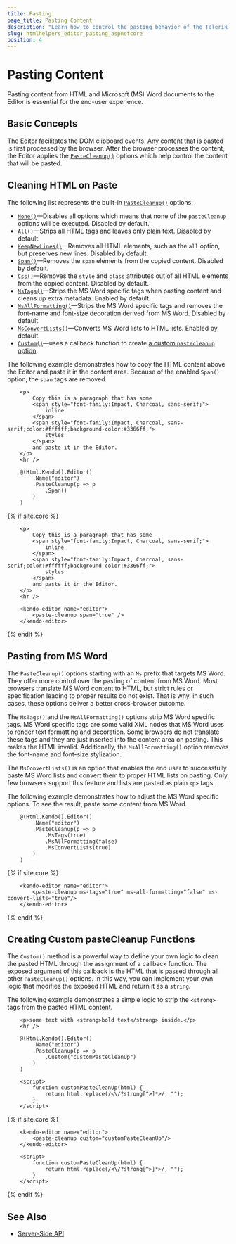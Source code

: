 ```yaml
---
title: Pasting
page_title: Pasting Content
description: "Learn how to control the pasting behavior of the Telerik UI Editor component for {{ site.framework }}."
slug: htmlhelpers_editor_pasting_aspnetcore
position: 4
---
```


# Pasting Content

Pasting content from HTML and Microsoft (MS) Word documents to the Editor is essential for the end-user experience.

## Basic Concepts

The Editor facilitates the DOM clipboard events. Any content that is pasted is first processed by the browser. After the browser processes the content, the Editor applies the [`PasteCleanup()`](/api/kendo.mvc.ui.fluent/editorbuilder#pastecleanupsystemactionkendomvcuifluenteditorpastecleanupsettingsbuilder) options which help control the content that will be pasted.

## Cleaning HTML on Paste

The following list represents the built-in [`PasteCleanup()`](/api/kendo.mvc.ui.fluent/editorpastecleanupsettingsbuilder) options:

* [`None()`](/api/kendo.mvc.ui.fluent/editorpastecleanupsettingsbuilder#nonesystemboolean)&mdash;Disables all options which means that none of the `pasteCleanup` options will be executed. Disabled by default.
* [`All()`](/api/kendo.mvc.ui.fluent/editorpastecleanupsettingsbuilder#allsystemboolean)&mdash;Strips all HTML tags and leaves only plain text. Disabled by default.
* [`KeepNewLines()`](/api/kendo.mvc.ui.fluent/editorpastecleanupsettingsbuilder#keepnewlines)&mdash;Removes all HTML elements, such as the `all` option, but preserves new lines. Disabled by default.
* [`Span()`](/api/kendo.mvc.ui.fluent/editorpastecleanupsettingsbuilder#spansystemboolean)&mdash;Removes the `span` elements from the copied content. Disabled by default.
* [`Css()`](/api/kendo.mvc.ui.fluent/editorpastecleanupsettingsbuilder#csssystemboolean)&mdash;Removes the `style` and `class` attributes out of all HTML elements from the copied content. Disabled by default.
* [`MsTags()`](/api/kendo.mvc.ui.fluent/editorpastecleanupsettingsbuilder#mstagssystemboolean)&mdash;Strips the MS Word specific tags when pasting content and cleans up extra metadata. Enabled by default.
* [`MsAllFormatting()`](/api/kendo.mvc.ui.fluent/editorpastecleanupsettingsbuilder#msallformatting)&mdash;Strips the MS Word specific tags and removes the font-name and font-size decoration derived from MS Word. Disabled by default.
* [`MsConvertLists()`](/api/kendo.mvc.ui.fluent/editorpastecleanupsettingsbuilder#msconvertlistssystemboolean)&mdash;Converts MS Word lists to HTML lists. Enabled by default.
* [`Custom()`](/api/kendo.mvc.ui.fluent/editorpastecleanupsettingsbuilder#customsystemstring)&mdash;uses a callback function to create [a custom `pastecleanup` option](#creating-custom-pastecleanup-functions).

The following example demonstrates how to copy the HTML content above the Editor and paste it in the content area. Because of the enabled `Span()` option, the `span` tags are removed.

```HtmlHelper
    <p>
        Copy this is a paragraph that has some
        <span style="font-family:Impact, Charcoal, sans-serif;">
            inline
        </span>
        <span style="font-family:Impact, Charcoal, sans-serif;color:#ffffff;background-color:#3366ff;">
            styles
        </span>
        and paste it in the Editor.
    </p>
    <hr />

    @(Html.Kendo().Editor()
        .Name("editor")
        .PasteCleanup(p => p
            .Span()
        )
    )
```
{% if site.core %}
```TagHelper
    <p>
        Copy this is a paragraph that has some
        <span style="font-family:Impact, Charcoal, sans-serif;">
            inline
        </span>
        <span style="font-family:Impact, Charcoal, sans-serif;color:#ffffff;background-color:#3366ff;">
            styles
        </span>
        and paste it in the Editor.
    </p>
    <hr />

    <kendo-editor name="editor">
    	<paste-cleanup span="true" />
    </kendo-editor>
```
{% endif %}

## Pasting from MS Word

The `PasteCleanup()` options starting with an `Ms` prefix that targets MS Word. They offer more control over the pasting of content from MS Word. Most browsers translate MS Word content to HTML, but strict rules or specification leading to proper results do not exist. That is why, in such cases, these options deliver a better cross-browser outcome.

The `MsTags()` and the `MsAllFormatting()` options strip MS Word specific tags. MS Word specific tags are some valid XML nodes that MS Word uses to render text formatting and decoration. Some browsers do not translate these tags and they are just inserted into the content area on pasting. This makes the HTML invalid. Additionally, the `MsAllFormatting()` option removes the font-name and font-size stylization.

The `MsConvertLists()` is an option that enables the end user to successfully paste MS Word lists and convert them to proper HTML lists on pasting. Only few browsers support this feature and lists are pasted as plain `<p>` tags.

The following example demonstrates how to adjust the MS Word specific options. To see the result, paste some content from MS Word.

```HtmlHelper
    @(Html.Kendo().Editor()
        .Name("editor")
        .PasteCleanup(p => p
            .MsTags(true)
            .MsAllFormatting(false)
            .MsConvertLists(true)
        )
    )
```
{% if site.core %}
```TagHelper
    <kendo-editor name="editor">
    	<paste-cleanup ms-tags="true" ms-all-formatting="false" ms-convert-lists="true"/>
    </kendo-editor>
```
{% endif %}

## Creating Custom pasteCleanup Functions

The `Custom()` method is a powerful way to define your own logic to clean the pasted HTML through the assignment of a callback function. The exposed argument of this callback is the HTML that is passed through all other `PasteCleanup()` options. In this way, you can implement your own logic that modifies the exposed HTML and return it as a `string`.

The following example demonstrates a simple logic to strip the `<strong>` tags from the pasted HTML content.

```HtmlHelper
    <p>some text with <strong>bold text</strong> inside.</p>
    <hr />

    @(Html.Kendo().Editor()
        .Name("editor")
        .PasteCleanup(p => p
            .Custom("customPasteCleanUp")
        )
    )

    <script>
        function customPasteCleanUp(html) {
            return html.replace(/<\/?strong[^>]*>/, "");
        }
    </script>
```
{% if site.core %}
```TagHelper
    <kendo-editor name="editor">
    	<paste-cleanup custom="customPasteCleanUp"/>
    </kendo-editor>

    <script>
        function customPasteCleanUp(html) {
            return html.replace(/<\/?strong[^>]*>/, "");
        }
    </script>
```
{% endif %}

## See Also

* [Server-Side API](/api/editor)
